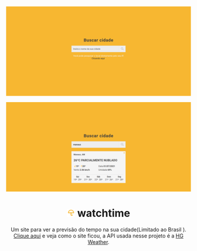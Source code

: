 <p align="center">
<img src="./assets/img/screenshot1.png" alt="watchtime - screenshot">
</p>
<p align="center">
<img src="./assets/img/screenshot.png" alt="watchtime - screenshot">
</p>
<h1 align="center"><img src="./assets/img/logo.svg" width="22px" height:="22cdpx"> watchtime</h1>
<p align="center">
Um site para ver a previsão do tempo na sua cidade(Limitado ao Brasil ). <a href="https://lucasfernandodev.github.io/watchtime/">Clique aqui</a> e veja como o site ficou, a API usada nesse projeto é a <a href="https://console.hgbrasil.com/documentation/weather">HG Weather</a>.
</p>